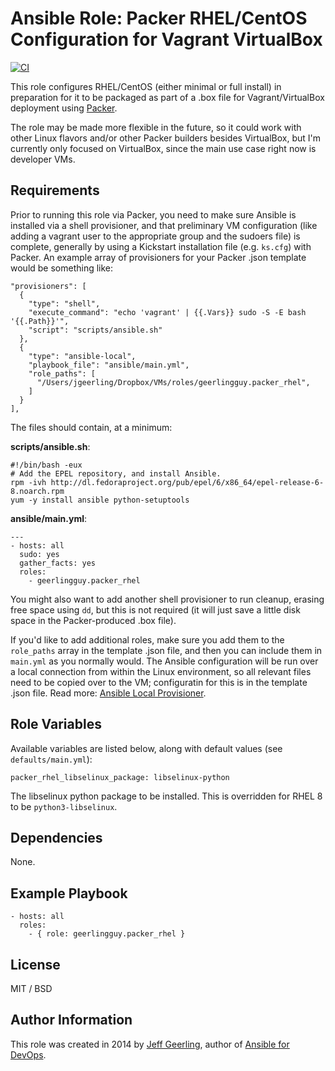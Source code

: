 # Ansible Role: Packer RHEL/CentOS Configuration for Vagrant VirtualBox

[![CI](https://github.com/hammadrauf/ansible-role-packer_rhel/workflows/CI/badge.svg?event=push)](https://github.com/hammadrauf/ansible-role-packer_rhel/actions?query=workflow%3ACI)

This role configures RHEL/CentOS (either minimal or full install) in preparation for it to be packaged as part of a .box file for Vagrant/VirtualBox deployment using [Packer](http://www.packer.io/).

The role may be made more flexible in the future, so it could work with other Linux flavors and/or other Packer builders besides VirtualBox, but I'm currently only focused on VirtualBox, since the main use case right now is developer VMs.

## Requirements

Prior to running this role via Packer, you need to make sure Ansible is installed via a shell provisioner, and that preliminary VM configuration (like adding a vagrant user to the appropriate group and the sudoers file) is complete, generally by using a Kickstart installation file (e.g. `ks.cfg`) with Packer. An example array of provisioners for your Packer .json template would be something like:

    "provisioners": [
      {
        "type": "shell",
        "execute_command": "echo 'vagrant' | {{.Vars}} sudo -S -E bash '{{.Path}}'",
        "script": "scripts/ansible.sh"
      },
      {
        "type": "ansible-local",
        "playbook_file": "ansible/main.yml",
        "role_paths": [
          "/Users/jgeerling/Dropbox/VMs/roles/geerlingguy.packer_rhel",
        ]
      }
    ],

The files should contain, at a minimum:

**scripts/ansible.sh**:

    #!/bin/bash -eux
    # Add the EPEL repository, and install Ansible.
    rpm -ivh http://dl.fedoraproject.org/pub/epel/6/x86_64/epel-release-6-8.noarch.rpm
    yum -y install ansible python-setuptools

**ansible/main.yml**:

    ---
    - hosts: all
      sudo: yes
      gather_facts: yes
      roles:
        - geerlingguy.packer_rhel

You might also want to add another shell provisioner to run cleanup, erasing free space using `dd`, but this is not required (it will just save a little disk space in the Packer-produced .box file).

If you'd like to add additional roles, make sure you add them to the `role_paths` array in the template .json file, and then you can include them in `main.yml` as you normally would. The Ansible configuration will be run over a local connection from within the Linux environment, so all relevant files need to be copied over to the VM; configuratin for this is in the template .json file. Read more: [Ansible Local Provisioner](http://www.packer.io/docs/provisioners/ansible-local.html).

## Role Variables

Available variables are listed below, along with default values (see `defaults/main.yml`):

    packer_rhel_libselinux_package: libselinux-python

The libselinux python package to be installed. This is overridden for RHEL 8 to be `python3-libselinux`.

## Dependencies

None.

## Example Playbook

    - hosts: all
      roles:
        - { role: geerlingguy.packer_rhel }

## License

MIT / BSD

## Author Information

This role was created in 2014 by [Jeff Geerling](https://www.jeffgeerling.com/), author of [Ansible for DevOps](https://www.ansiblefordevops.com/).
